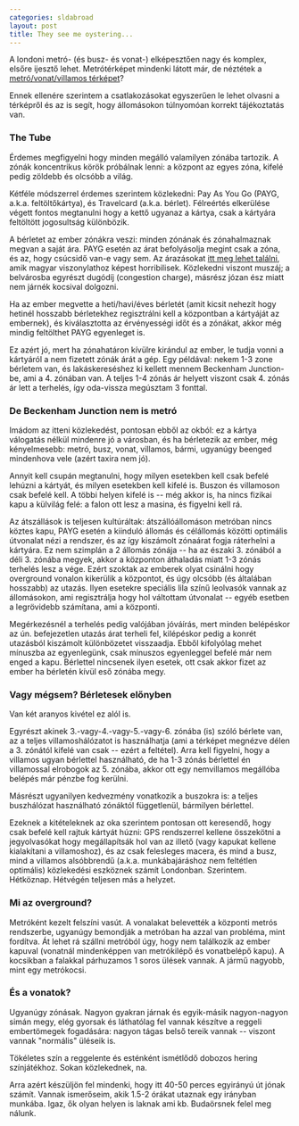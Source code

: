 ```yaml
---
categories: sldabroad
layout: post
title: They see me oystering...
---
```


A londoni metró- (és busz- és vonat-) elképesztően nagy és komplex, elsőre ijesztő lehet. Metrótérképet mindenki látott már, de néztétek a [metró/vonat/villamos térképet](http://www.tfl.gov.uk/assets/downloads/london-rail-and-tube-services-map.pdf)?

Ennek ellenére szerintem a csatlakozásokat egyszerűen le lehet olvasni a térképről és az is segít, hogy állomásokon túlnyomóan korrekt tájékoztatás van.

### The Tube

Érdemes megfigyelni hogy minden megálló valamilyen zónába tartozik. A zónák koncentrikus körök próbálnak lenni: a központ az egyes zóna, kifelé pedig zöldebb és olcsóbb a világ.

Kétféle módszerrel érdemes szerintem közlekedni: Pay As You Go (PAYG, a.k.a. feltöltőkártya), és Travelcard (a.k.a. bérlet). Félreértés elkerülése végett fontos megtanulni hogy a kettő ugyanaz a kártya, csak a kártyára feltöltött jogosultság különbözik.

A bérletet az ember zónákra veszi: minden zónának és zónahalmaznak megvan a saját ára. PAYG esetén az árat befolyásolja megint csak a zóna, és az, hogy csúcsidő van-e vagy sem. Az árazásokat [itt meg lehet találni](http://www.tfl.gov.uk/tickets/14416.aspx), amik magyar viszonylathoz képest horribilisek. Közlekedni viszont muszáj; a belvárosba egyrészt dugódíj (congestion charge), másrész józan ész miatt nem járnék kocsival dolgozni.

Ha az ember megvette a heti/havi/éves bérletét (amit kicsit nehezít hogy hetinél hosszabb bérletekhez regisztrálni kell a központban a kártyáját az embernek), és kiválasztotta az érvényességi időt és a zónákat, akkor még mindig feltölthet PAYG egyenleget is.

Ez azért jó, mert ha zónahatáron kívülre kirándul az ember, le tudja vonni a kártyáról a nem fizetett zónák árát a gép. Egy példával: nekem 1-3 zone bérletem van, és lakáskereséshez ki kellett mennem Beckenham Junction-be, ami a 4. zónában van. A teljes 1-4 zónás ár helyett viszont csak 4. zónás ár lett a terhelés, így oda-vissza megúsztam 3 fonttal.

### De Beckenham Junction nem is metró

Imádom az itteni közlekedést, pontosan ebből az okból: ez a kártya válogatás nélkül mindenre jó a városban, és ha bérletezik az ember, még kényelmesebb: metró, busz, vonat, villamos, bármi, ugyanúgy beenged mindenhova vele (azért taxira nem jó).

Annyit kell csupán megtanulni, hogy milyen esetekben kell csak befelé lehúzni a kártyát, és milyen esetekben kell kifelé is. Buszon és villamoson csak befelé kell. A többi helyen kifelé is -- még akkor is, ha nincs fizikai kapu a külvilág felé: a falon ott lesz a masina, és figyelni kell rá.

Az átszállások is teljesen kultúráltak: átszállóállomáson metróban nincs köztes kapu, PAYG esetén a kiinduló állomás és célállomás közötti optimális útvonalat nézi a rendszer, és az így kiszámolt zónaárat fogja ráterhelni a kártyára. Ez nem szimplán a 2 állomás zónája -- ha az északi 3. zónából a déli 3. zónába megyek, akkor a központon áthaladás miatt 1-3 zónás terhelés lesz a vége. Ezért szoktak az emberek olyat csinálni hogy overground vonalon kikerülik a központot, és úgy olcsóbb (és általában hosszabb) az utazás. Ilyen esetekre speciális lila színű leolvasók vannak az állomásokon, ami regisztrálja hogy hol váltottam útvonalat -- egyéb esetben a legrövidebb számítana, ami a központi.

Megérkezésnél a terhelés pedig valójában jóváírás, mert minden belépéskor az ún. befejezetlen utazás árat terheli fel, kilépéskor pedig a konrét utazásból kiszámolt különbözetet visszaadja. Ebből kifolyólag mehet mínuszba az egyenlegünk, csak mínuszos egyenleggel befelé már nem enged a kapu. Bérlettel nincsenek ilyen esetek, ott csak akkor fizet az ember ha bérletén kívül eső zónába megy.

### Vagy mégsem? Bérletesek előnyben

Van két aranyos kivétel ez alól is.

Egyrészt akinek 3.-vagy-4.-vagy-5.-vagy-6. zónába (is) szóló bérlete van, az a teljes villamoshálózatot is használhatja (ami a térképet megnézve délen a 3. zónától kifelé van csak -- ezért a feltétel). Arra kell figyelni, hogy a villamos ugyan bérlettel használható, de ha 1-3 zónás bérlettel én villamossal elrobogok az 5. zónába, akkor ott egy nemvillamos megállóba belépés már pénzbe fog kerülni.

Másrészt ugyanilyen kedvezmény vonatkozik a buszokra is: a teljes buszhálózat használható zónáktól függetlenül, bármilyen bérlettel.

Ezeknek a kitételeknek az oka szerintem pontosan ott keresendő, hogy csak befelé kell rajtuk kártyát húzni: GPS rendszerrel kellene összekötni a jegyolvasókat hogy megállapítsák hol van az illető (vagy kapukat kellene kialakítani a villamoshoz), és az csak felesleges macera, és mind a busz, mind a villamos alsóbbrendű (a.k.a. munkábajáráshoz nem feltétlen optimális) közlekedési eszköznek számít Londonban. Szerintem. Hétköznap. Hétvégén teljesen más a helyzet.

### Mi az overground?

Metróként kezelt felszíni vasút. A vonalakat belevették a központi metrós rendszerbe, ugyanúgy bemondják a metróban ha azzal van probléma, mint fordítva. Át lehet rá szállni metróból úgy, hogy nem találkozik az ember kapuval (vonatnál mindenképpen van metrókilépő és vonatbelépő kapu). A kocsikban a falakkal párhuzamos 1 soros ülések vannak. A jármű nagyobb, mint egy metrókocsi.

### És a vonatok?

Ugyanúgy zónásak. Nagyon gyakran járnak és egyik-másik nagyon-nagyon simán megy, elég gyorsak és láthatólag fel vannak készítve a reggeli embertömegek fogadására: nagyon tágas belső tereik vannak -- viszont vannak "normális" üléseik is.

Tökéletes szín a reggelente és esténként ismétlődő dobozos hering színjátékhoz. Sokan közlekednek, na.

Arra azért készüljön fel mindenki, hogy itt 40-50 perces egyirányú út jónak számít. Vannak ismerőseim, akik 1.5-2 órákat utaznak egy irányban munkába. Igaz, ők olyan helyen is laknak ami kb. Budaörsnek felel meg nálunk.
